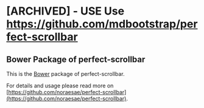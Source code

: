# [ARCHIVED] - USE Use https://github.com/mdbootstrap/perfect-scrollbar

## Bower Package of perfect-scrollbar

This is the [Bower](https://bower.io/) package of perfect-scrollbar.

For details and usage please read more on [https://github.com/noraesae/perfect-scrollbar](https://github.com/noraesae/perfect-scrollbar).

